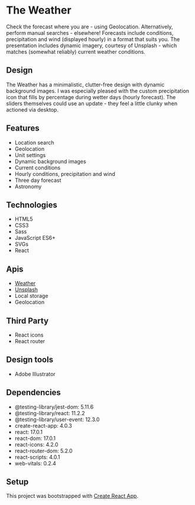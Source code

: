 # The Weather

Check the forecast where you are - using Geolocation. Alternatively, perform manual searches - elsewhere! Forecasts include conditions, precipitation and wind (displayed hourly) in a format that suits you. The presentation includes dynamic imagery, courtesy of Unsplash - which matches
(somewhat reliably) current weather conditions.

## Design

The Weather has a minimalistic, clutter-free design with dynamic background images. I was especially pleased with the custom precipitation icon that fills by percentage during wetter days (hourly forecast). The sliders themselves could use an update - they feel a little clunky when actioned via desktop.

## Features

- Location search
- Geolocation
- Unit settings
- Dynamic background images
- Current conditions
- Hourly conditions, precipitation and wind
- Three day forecast
- Astronomy

## Technologies

- HTML5
- CSS3
- Sass
- JavaScript ES6+
- SVGs
- React

## Apis

- [Weather](https://www.weatherapi.com)
- [Unsplash](https://unsplash.com/developers)
- Local storage
- Geolocation

## Third Party

- React icons
- React router

## Design tools

- Adobe Illustrator

## Dependencies

- @testing-library/jest-dom: 5.11.6
- @testing-library/react: 11.2.2
- @testing-library/user-event: 12.3.0
- create-react-app: 4.0.3
- react: 17.0.1
- react-dom: 17.0.1
- react-icons: 4.2.0
- react-router-dom: 5.2.0
- react-scripts: 4.0.1
- web-vitals: 0.2.4

## Setup

This project was bootstrapped with [Create React App](https://github.com/facebook/create-react-app).
